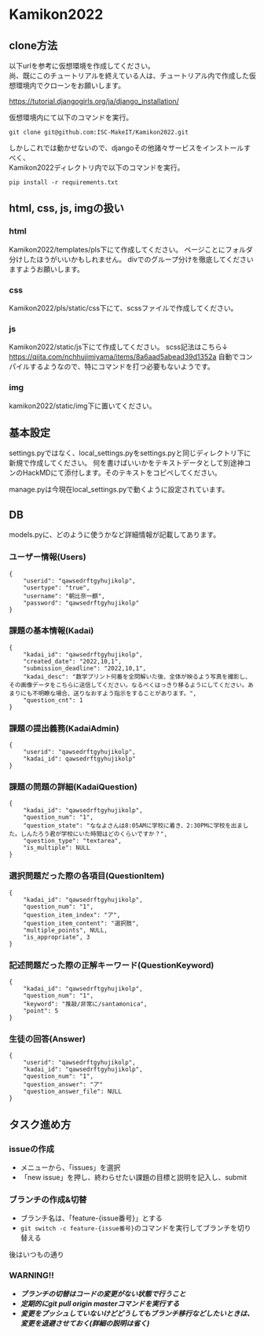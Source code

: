 # Kamikon2022

## clone方法
以下urlを参考に仮想環境を作成してください。  
尚、既にこのチュートリアルを終えている人は、チュートリアル内で作成した仮想環境内でクローンをお願いします。

https://tutorial.djangogirls.org/ja/django_installation/

仮想環境内にて以下のコマンドを実行。

```
git clone git@github.com:ISC-MakeIT/Kamikon2022.git
```

しかしこれでは動かせないので、djangoその他諸々サービスをインストールすべく、  
Kamikon2022ディレクトリ内で以下のコマンドを実行。

```
pip install -r requirements.txt
```

## html, css, js, imgの扱い
### html
Kamikon2022/templates/pls下にて作成してください。
ページことにフォルダ分けしたほうがいいかもしれません。
divでのグループ分けを徹底してくださいますようお願いします。

### css
Kamikon2022/pls/static/css下にて、scssファイルで作成してください。

### js
Kamikon2022/static/js下にて作成してください。
scss記法はこちら↓
https://qiita.com/nchhujimiyama/items/8a6aad5abead39d1352a
自動でコンパイルするようなので、特にコマンドを打つ必要もないようです。

### img
kamikon2022/static/img下に置いてください。

## 基本設定
settings.pyではなく、local_settings.pyをsettings.pyと同じディレクトリ下に新規で作成してください。
何を書けばいいかをテキストデータとして別途神コンのHackMDにて添付します。そのテキストをコピペしてください。

manage.pyは今現在local_settings.pyで動くように設定されています。

## DB
models.pyに、どのように使うかなど詳細情報が記載してあります。
### ユーザー情報(Users)
```
{
    "userid": "qawsedrftgyhujikolp",
    "usertype": "true",
    "username": "朝比奈一麒",
    "password": "qawsedrftgyhujikolp"
}
```

### 課題の基本情報(Kadai)
```
{
    "kadai_id": "qawsedrftgyhujikolp",
    "created_date": "2022,10,1",
    "submission_deadline": "2022,10,1",
    "kadai_desc": "数学プリント何番を全問解いた後、全体が映るよう写真を撮影し、その画像データをこちらに送信してください。なるべくはっきり移るようにしてください。あまりにも不明瞭な場合、送りなおすよう指示をすることがあります。",
    "question_cnt": 1
}
```

### 課題の提出義務(KadaiAdmin)
```
{
    "userid": "qawsedrftgyhujikolp",
    "kadai_id": qawsedrftgyhujikolp"
}
```

### 課題の問題の詳細(KadaiQuestion)
```
{
    "kadai_id": "qawsedrftgyhujikolp",
    "question_num": "1",
    "question_state": "ななよさんは8:05AMに学校に着き、2:30PMに学校を出ました。しんたろう君が学校にいた時間はどのくらいですか？",
    "question_type": "textarea",
    "is_multiple": NULL
}
```

### 選択問題だった際の各項目(QuestionItem)
```
{
    "kadai_id": "qawsedrftgyhujikolp",
    "question_num": "1",
    "question_item_index": "ア",
    "question_item_content": "選択肢",
    "multiple_points", NULL,
    "is_appropriate", 3
}
```

### 記述問題だった際の正解キーワード(QuestionKeyword)
```
{
    "kadai_id": "qawsedrftgyhujikolp",
    "question_num": "1",
    "keyword": "推敲/非常に/santamonica",
    "point": 5
}
```

### 生徒の回答(Answer)
```
{
    "userid": "qawsedrftgyhujikolp",
    "kadai_id": "qawsedrftgyhujikolp",
    "question_num": "1",
    "question_answer": "ア"
    "question_answer_file": NULL
}
```

## タスク進め方
### issueの作成
- メニューから、「issues」を選択
- 「new issue」を押し、終わらせたい課題の目標と説明を記入し、submit

### ブランチの作成&切替
- ブランチ名は、「feature-{issue番号}」とする
- ```git switch -c feature-{issue番号}```のコマンドを実行してブランチを切り替える

後はいつもの通り

### WARNING!!
- ***ブランチの切替はコードの変更がない状態で行うこと***
- ***定期的にgit pull origin masterコマンドを実行する***
- ***変更をプッシュしていないけどどうしてもブランチ移行などしたいときは、変更を退避させておく(詳細の説明は省く)***